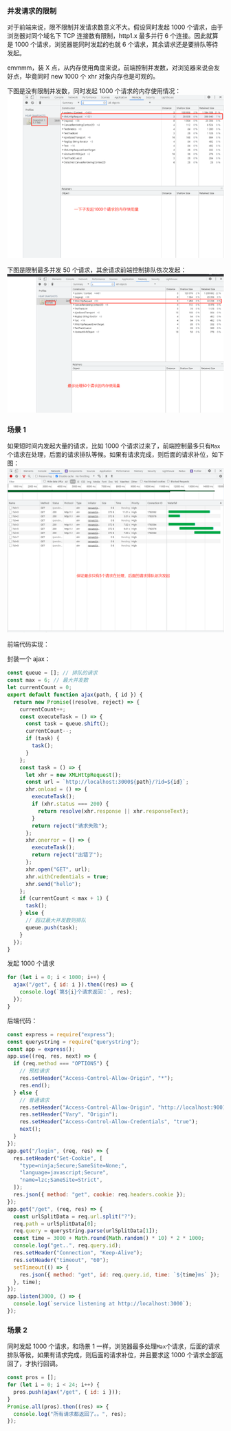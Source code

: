 ### 并发请求的限制

对于前端来说，限不限制并发请求数意义不大。假设同时发起 1000 个请求，由于浏览器对同个域名下 TCP 连接数有限制，http1.x 最多并行 6 个连接。因此就算是 1000 个请求，浏览器能同时发起的也就 6 个请求，其余请求还是要排队等待发起。

emmmm，装 X 点，从内存使用角度来说，前端控制并发数，对浏览器来说会友好点，毕竟同时 new 1000 个 xhr 对象内存也是可观的。

下图是没有限制并发数，同时发起 1000 个请求的内存使用情况：
![image](../../Front-End-Development-Notes/request.jpg)

下图是限制最多并发 50 个请求，其余请求前端控制排队依次发起：
![image](../../Front-End-Development-Notes/request03.jpg)

### 场景 1

如果短时间内发起大量的请求，比如 1000 个请求过来了，前端控制最多只有`Max`个请求在处理，后面的请求排队等候。如果有请求完成，则后面的请求补位，如下图：
![image](../../Front-End-Development-Notes/request01.png)

前端代码实现：

封装一个 ajax：

```js
const queue = []; // 排队的请求
const max = 6; // 最大并发数
let currentCount = 0;
export default function ajax(path, { id }) {
  return new Promise((resolve, reject) => {
    currentCount++;
    const executeTask = () => {
      const task = queue.shift();
      currentCount--;
      if (task) {
        task();
      }
    };
    const task = () => {
      let xhr = new XMLHttpRequest();
      const url = `http://localhost:3000${path}/?id=${id}`;
      xhr.onload = () => {
        executeTask();
        if (xhr.status === 200) {
          return resolve(xhr.response || xhr.responseText);
        }
        return reject("请求失败");
      };
      xhr.onerror = () => {
        executeTask();
        return reject("出错了");
      };
      xhr.open("GET", url);
      xhr.withCredentials = true;
      xhr.send("hello");
    };
    if (currentCount < max + 1) {
      task();
    } else {
      // 超过最大并发数则排队
      queue.push(task);
    }
  });
}
```

发起 1000 个请求

```js
for (let i = 0; i < 1000; i++) {
  ajax("/get", { id: i }).then((res) => {
    console.log(`第${i}个请求返回：`, res);
  });
}
```

后端代码：

```js
const express = require("express");
const querystring = require("querystring");
const app = express();
app.use((req, res, next) => {
  if (req.method === "OPTIONS") {
    // 预检请求
    res.setHeader("Access-Control-Allow-Origin", "*");
    res.end();
  } else {
    // 普通请求
    res.setHeader("Access-Control-Allow-Origin", "http://localhost:9001");
    res.setHeader("Vary", "Origin");
    res.setHeader("Access-Control-Allow-Credentials", "true");
    next();
  }
});
app.get("/login", (req, res) => {
  res.setHeader("Set-Cookie", [
    "type=ninja;Secure;SameSite=None;",
    "language=javascript;Secure",
    "name=lzc;SameSite=Strict",
  ]);
  res.json({ method: "get", cookie: req.headers.cookie });
});
app.get("/get", (req, res) => {
  const urlSplitData = req.url.split("?");
  req.path = urlSplitData[0];
  req.query = querystring.parse(urlSplitData[1]);
  const time = 3000 + Math.round(Math.random() * 10) * 2 * 1000;
  console.log("get..", req.query.id);
  res.setHeader("Connection", "Keep-Alive");
  res.setHeader("timeout", "60");
  setTimeout(() => {
    res.json({ method: "get", id: req.query.id, time: `${time}ms` });
  }, time);
});
app.listen(3000, () => {
  console.log(`service listening at http://localhost:3000`);
});
```

### 场景 2

同时发起 1000 个请求，和场景 1 一样，浏览器最多处理`Max`个请求，后面的请求排队等候，如果有请求完成，则后面的请求补位，并且要求这 1000 个请求全部返回了，才执行回调。

```js
const pros = [];
for (let i = 0; i < 24; i++) {
  pros.push(ajax("/get", { id: i }));
}
Promise.all(pros).then((res) => {
  console.log("所有请求都返回了。。", res);
});
```
